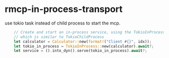 # rmcp-in-process-transport

use tokio task instead of child process to start the mcp.

```rust
    // Create and start an in-process service, using the TokioInProcess API
    // which is similar to TokioChildProcess
    let calculator = Calculator::new(format!("Client #{}", idx));
    let tokio_in_process = TokioInProcess::new(calculator).await?;
    let service = ().into_dyn().serve(tokio_in_process).await?;
```